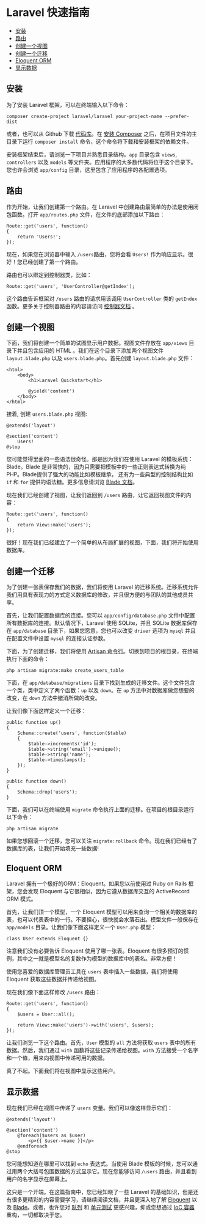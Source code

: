 # Laravel 快速指南

- [安装](#installation)
- [路由](#routing)
- [创建一个视图](#creating-a-view)
- [创建一个迁移](#creating-a-migration)
- [Eloquent ORM](#eloquent-orm)
- [显示数据](#displaying-data)

<a name="installation"></a>
## 安装

为了安装 Laravel 框架，可以在终端输入以下命令：

	composer create-project laravel/laravel your-project-name --prefer-dist

或者，也可以从 Github 下载 [代码库](https://github.com/laravel/laravel/archive/master.zip)。在 [安装 Composer](http://getcomposer.org) 之后，在项目文件的主目录下运行 `composer install` 命令，这个命令将下载和安装框架的依赖文件。

安装框架结束后，请浏览一下项目并熟悉目录结构。`app` 目录包含 `views`, `controllers` 以及 `models` 等文件夹。应用程序的大多数代码将位于这个目录下。您也许会浏览 `app/config` 目录，这里包含了应用程序的各配置选项。

<a name="routing"></a>
## 路由

作为开始，让我们创建第一个路由。在 Laravel 中创建路由最简单的办法是使用闭包函数。打开 `app/routes.php` 文件，在文件的底部添加以下路由：

	Route::get('users', function()
	{
		return 'Users!';
	});

现在，如果您在浏览器中输入 `/users`路由，您将会看 `Users!` 作为响应显示。很好！您已经创建了第一个路由。

路由也可以绑定到控制器类，比如：

	Route::get('users', 'UserController@getIndex');

这个路由告诉框架对 `/users` 路由的请求用该调用 `UserController` 类的 `getIndex` 函数。更多关于控制器路由的内容请访问 [控制器文档](/docs/controllers) 。

<a name="creating-a-view"></a>
## 创建一个视图

下面，我们将创建一个简单的试图显示用户数据。视图文件存放在 `app/views` 目录下并且包含应用的 HTML 。我们在这个目录下添加两个视图文件 `layout.blade.php` 以及 `users.blade.php`。首先创建 `layout.blade.php` 文件：

	<html>
		<body>
			<h1>Laravel Quickstart</h1>

			@yield('content')
		</body>
	</html>

接着, 创建 `users.blade.php` 视图:

	@extends('layout')

	@section('content')
		Users!
	@stop

您可能觉得里面的一些语法很奇怪。那是因为我们在使用 Laravel 的模板系统：Blade。Blade 是非常快的，因为只需要把模板中的一些正则表达式转换为纯PHP。Blade提供了强大的功能比如模板继承，
还有为一些典型的控制结构比如 `if` 和 `for` 提供的语法糖。更多信息请浏览 [Blade 文档](/docs/templates)。

现在我们已经创建了视图，让我们返回到 `/users` 路由，让它返回视图文件的内容：

	Route::get('users', function()
	{
		return View::make('users');
	});

很好！现在我们已经建立了一个简单的从布局扩展的视图，下面，我们将开始使用数据库。

<a name="creating-a-migration"></a>
## 创建一个迁移

为了创建一张表保存我们的数据，我们将使用 Laravel 的迁移系统。迁移系统允许我们用具有表现力的方式定义数据库的修改，并且很方便的与团队的其他成员共享。

首先，让我们配置数据库的连接。您可以 `app/config/database.php` 文件中配置所有数据库的连接。默认情况下，Laravel 使用 SQLite，并且 SQLite 数据库保存在 `app/database` 目录下，如果您愿意，您也可以改变 `driver` 选项为 `mysql` 并且在配置文件中设置 `mysql` 的连接认证参数。

下面，为了创建迁移，我们将使用 [Artisan 命令行](/docs/artisan)。切换到项目的根目录，在终端执行下面的命令：

	php artisan migrate:make create_users_table

下面，在 `app/database/migrations` 目录下找到生成的迁移文件。这个文件包含一个类，类中定义了两个函数：`up` 以及 `down`。在 `up` 方法中对数据库做您想要的改变，在 `down` 方法中撤消所做的改变。

让我们像下面这样定义一个迁移：

	public function up()
	{
		Schema::create('users', function($table)
		{
			$table->increments('id');
			$table->string('email')->unique();
			$table->string('name');
			$table->timestamps();
		});
	}

	public function down()
	{
		Schema::drop('users');
	}

下面，我们可以在终端使用 `migrate` 命令执行上面的迁移。在项目的根目录运行以下命令：

	php artisan migrate

如果您想回滚一个迁移，您可以关注 `migrate:rollback` 命令。现在我们已经有了数据库的表，让我们开始填充一些数据!

<a name="eloquent-orm"></a>
## Eloquent ORM

Laravel 拥有一个极好的ORM：Eloquent。如果您以前使用过 Ruby on Rails 框架，您会发现 Eloquent 与它很相似，因为它遵从数据库交互的 ActiveRecord ORM 模式。

首先，让我们顶一个模型，一个 Eloquent 模型可以用来查询一个相关的数据库的表，也可以代表表中的一行。不要担心，很快就会水落石出。模型文件一般保存在 `app/models` 目录。让我们像下面这样定义一个 `User.php` 模型：

	class User extends Eloquent {}

注意我们没有必要告诉 Eloquent 使用了哪一张表。Eloquent 有很多预订的惯例，其中之一就是模型名的复数作为模型的数据库中的表名。非常方便！

使用您喜爱的数据库管理员工具在 `users` 表中插入一些数据，我们将使用 Eloquent 获取这些数据并传递给视图。

现在我们像下面这样修改 `/users` 路由：

	Route::get('users', function()
	{
		$users = User::all();

		return View::make('users')->with('users', $users);
	});

让我们浏览一下这个路由。首先，`User` 模型的 `all` 方法将获取 `users` 表中的所有数据。然后，我们通过 `with` 函数将这些记录传递给视图。`with` 方法接受一个名字和一个值，用来向视图中传递可用的数据。

真了不起。下面我们将在视图中显示这些用户。

<a name="displaying-data"></a>
## 显示数据

现在我们已经在视图中传递了 `users` 变量。我们可以像这样显示它们：

	@extends('layout')

	@section('content')
		@foreach($users as $user)
			<p>{{ $user->name }}</p>
		@endforeach
	@stop

您可能想知道在哪里可以找到 `echo` 表达式。当使用 Blade 模板的时候，您可以通过用两个大括号包围数据的方式显示它。现在您能够访问 `/users` 路由，并且看到用户的名字显示在屏幕上。

这只是一个开端。在这篇指南中，您已经知晓了一些 Laravel 的基础知识，但是还有很多更精彩的内容需要学习，请继续阅读文档，并且更深入地了解 [Eloquent](/docs/eloquent) 以及 [Blade](/docs/templates)。或者，也许您对 [队列](/docs/queues) 和 [单元测试](/docs/testing) 更感兴趣，抑或您想通过 [IoC 容器](/docs/ioc) 重构，一切都取决于您。

